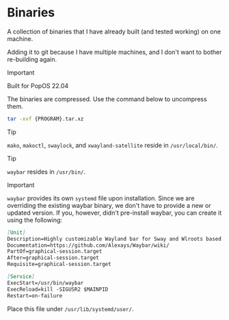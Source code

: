 # Binaries

A collection of binaries that I have already built (and tested working) on one machine.

Adding it to git because I have multiple machines, and I don't want to bother re-building again.

> [!IMPORTANT]
> Built for PopOS 22.04

The binaries are compressed. Use the command below to uncompress them.

```sh
tar -xvf {PROGRAM}.tar.xz
```

> [!TIP]
> `mako`, `makoctl`, `swaylock`, and `xwayland-satellite` reside in `/usr/local/bin/`.

> [!TIP]
> `waybar` resides in `/usr/bin/`.

> [!IMPORTANT]
> `waybar` provides its own `systemd` file upon installation. Since we are overriding the existing waybar binary, we don't have to provide a new or updated version.
> If you, however, didn't pre-install waybar, you can create it using the following:
>
> ```md
> [Unit]
> Description=Highly customizable Wayland bar for Sway and Wlroots based compositors.
> Documentation=https://github.com/Alexays/Waybar/wiki/
> PartOf=graphical-session.target
> After=graphical-session.target
> Requisite=graphical-session.target
>
> [Service]
> ExecStart=/usr/bin/waybar
> ExecReload=kill -SIGUSR2 $MAINPID
> Restart=on-failure
> ```
>
> Place this file under `/usr/lib/systemd/user/`.
